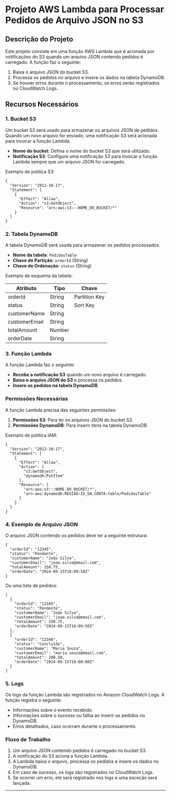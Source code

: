 # Projeto AWS Lambda para Processar Pedidos de Arquivo JSON no S3

## Descrição do Projeto
Este projeto consiste em uma função AWS Lambda que é acionada por notificações do S3 quando um arquivo JSON contendo pedidos é carregado. A função faz o seguinte:

1. Baixa o arquivo JSON do bucket S3.
2. Processa os pedidos no arquivo e insere os dados na tabela DynamoDB.
3. Se houver erros durante o processamento, os erros serão registrados no CloudWatch Logs.

## Recursos Necessários

### 1. Bucket S3

Um bucket S3 será usado para armazenar os arquivos JSON de pedidos. Quando um novo arquivo for enviado, uma notificação S3 será acionada para invocar a função Lambda.

- **Nome do bucket**: Defina o nome do bucket S3 que será utilizado.
- **Notificação S3**: Configure uma notificação S3 para invocar a função Lambda sempre que um arquivo JSON for carregado.

Exemplo de política S3:

```
{
  "Version": "2012-10-17",
  "Statement": [
    {
      "Effect": "Allow",
      "Action": "s3:GetObject",
      "Resource": "arn:aws:s3:::NOME_DO_BUCKET/*"
    }
  ]
}
```

### 2. Tabela DynamoDB

A tabela DynamoDB será usada para armazenar os pedidos processados.

- **Nome da tabela**: `PedidosTable`
- **Chave de Partição**: `orderId` (String)
- **Chave de Ordenação**: `status` (String)

Exemplo de esquema da tabela:

| Atributo       | Tipo   | Chave         |
|----------------|--------|---------------|
| orderId        | String | Partition Key |
| status         | String | Sort Key      |
| customerName   | String |               |
| customerEmail  | String |               |
| totalAmount    | Number |               |
| orderDate      | String |               |

### 3. Função Lambda

A função Lambda faz o seguinte:

- **Recebe a notificação S3** quando um novo arquivo é carregado.
- **Baixa o arquivo JSON do S3** e processa os pedidos.
- **Insere os pedidos na tabela DynamoDB**.

### Permissões Necessárias

A função Lambda precisa das seguintes permissões:

1. **Permissões S3**: Para ler os arquivos JSON do bucket S3.
2. **Permissões DynamoDB**: Para inserir itens na tabela DynamoDB.

Exemplo de política IAM:

```
{
  "Version": "2012-10-17",
  "Statement": [
    {
      "Effect": "Allow",
      "Action": [
        "s3:GetObject",
        "dynamodb:PutItem"
      ],
      "Resource": [
        "arn:aws:s3:::NOME_DO_BUCKET/*",
        "arn:aws:dynamodb:REGIAO:ID_DA_CONTA:table/PedidosTable"
      ]
    }
  ]
}
```

### 4. Exemplo de Arquivo JSON

O arquivo JSON contendo os pedidos deve ter a seguinte estrutura:

``` 
{
  "orderId": "12345",
  "status": "Pendente",
  "customerName": "João Silva",
  "customerEmail": "joao.silva@email.com",
  "totalAmount": 150.75,
  "orderDate": "2024-09-15T18:09:50Z"
}
```

Ou uma lista de pedidos:

```
[
  {
    "orderId": "12345",
    "status": "Pendente",
    "customerName": "João Silva",
    "customerEmail": "joao.silva@email.com",
    "totalAmount": 150.75,
    "orderDate": "2024-09-15T18:09:50Z"
  },
  {
    "orderId": "12346",
    "status": "Concluído",
    "customerName": "Maria Souza",
    "customerEmail": "maria.souza@email.com",
    "totalAmount": 200.50,
    "orderDate": "2024-09-15T19:00:00Z"
  }
]
```

### 5. Logs

Os logs da função Lambda são registrados no Amazon CloudWatch Logs. A função registra o seguinte:

- Informações sobre o evento recebido.
- Informações sobre o sucesso ou falha ao inserir os pedidos no DynamoDB.
- Erros detalhados, caso ocorram durante o processamento.

### Fluxo de Trabalho

1. Um arquivo JSON contendo pedidos é carregado no bucket S3.
2. A notificação do S3 aciona a função Lambda.
3. A Lambda baixa o arquivo, processa os pedidos e insere os dados no DynamoDB.
4. Em caso de sucesso, os logs são registrados no CloudWatch Logs.
5. Se ocorrer um erro, ele será registrado nos logs e uma exceção será lançada.

***
